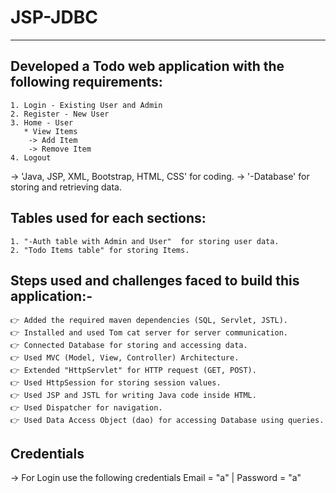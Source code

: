 # JSP-JDBC
----------
 
Developed a Todo web application with the following requirements:
-----------------------------------------------------------------
    1. Login - Existing User and Admin
    2. Register - New User
    3. Home - User
       * View Items 
        -> Add Item 
        -> Remove Item
    4. Logout
 
 
-> 'Java, JSP, XML, Bootstrap, HTML, CSS' for coding.
-> '-Database' for storing and retrieving data.
 
 
Tables used for each sections:
-----------------------------
    1. "-Auth table with Admin and User"  for storing user data.
    2. "Todo Items table" for storing Items.
 
    
Steps used and challenges faced to build this application:-
-----------------------------------------------------------
    👉 Added the required maven dependencies (SQL, Servlet, JSTL).
    👉 Installed and used Tom cat server for server communication.
    👉 Connected Database for storing and accessing data.
    👉 Used MVC (Model, View, Controller) Architecture.
    👉 Extended "HttpServlet" for HTTP request (GET, POST).
    👉 Used HttpSession for storing session values.
    👉 Used JSP and JSTL for writing Java code inside HTML.
    👉 Used Dispatcher for navigation.
    👉 Used Data Access Object (dao) for accessing Database using queries.
 
 
Credentials 
-----------
  -> For Login use the following credentials
      Email = "a" | Password = "a"
 

 
